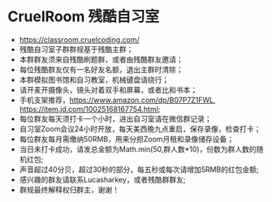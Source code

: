# CruelRoom 残酷自习室
- https://classroom.cruelcoding.com/
- 残酷自习室子群群规基于残酷主群；
- 本群群友须来自残酷刷题群，或者由残酷群友邀请；
- 每位残酷群友仅有一名好友名额，退出主群时清除；
- 本群模拟图书馆和自习教室，机械键盘请绕行；
- 请开麦开摄像头，镜头对着双手和屏幕，或者比和书本；
- 手机支架推荐，https://www.amazon.com/dp/B07P7Z1FWL, https://item.jd.com/10025168167754.html;
- 每位群友每天须打卡一个小时，进出自习室请在微信群记录；
- 自习室Zoom会议24小时开放，每天美西晚九点重启，保存录像，检查打卡；
- 每位群友每月需缴纳50RMB，用来分担Zoom月租和录像储存设备；
- 当日未打卡成功，请发总金额为Math.min(50,群人数*10)，份数为群人数的随机红包;
- 声音超过40分贝，超过30秒的部分，每五秒或每次请增加5RMB的红包金额;
- 感兴趣的群友请联系Lucasharkey，或者残酷群群友;
- 群规最终解释权归群主，谢谢！
